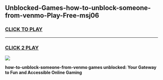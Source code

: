 
## Unblocked-Games-how-to-unblock-someone-from-venmo-Play-Free-msj06
<h3>
<a href="https://premium76.site?title=how-to-unblock-someone-from-venmo&ref=10A">CLICK TO PLAY</a></h3>
<hr>

<h3>
<a href="https://premium76.site?title=how-to-unblock-someone-from-venmo&ref=10A">CLICK 2 PLAY</a>
  
</h3>

<a href="https://premium76.site?title=how-to-unblock-someone-from-venmo&ref=10A"><img src="https://clearcache.store/games.png"></a>


**how-to-unblock-someone-from-venmo games unblocked: Your Gateway to Fun and Accessible Online Gaming**
